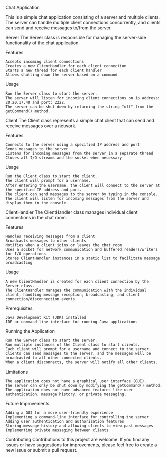 Chat Application

This is a simple chat application consisting of a server and multiple clients. The server can handle multiple client 
connections concurrently, and clients can send and receive messages to/from the server.

Server
The Server class is responsible for managing the server-side functionality of the chat application.

Features

    Accepts incoming client connections
    Creates a new ClientHandler for each client connection
    Starts a new thread for each client handler
    Allows shutting down the server based on a command

Usage

    Run the Server class to start the server.
    The server will listen for incoming client connections on ip address: 20.20.17.40 and port: 2222.
    The server can be shut down by returning the string "off" from the getCommand() method.

Client
The Client class represents a simple chat client that can send and receive messages over a network.

Features

    Connects to the server using a specified IP address and port
    Sends messages to the server
    Listens for incoming messages from the server in a separate thread
    Closes all I/O streams and the socket when necessary

Usage

    Run the Client class to start the client.
    The client will prompt for a username.
    After entering the username, the client will connect to the server at the specified IP address and port.
    The client can send messages to the server by typing in the console.
    The client will listen for incoming messages from the server and display them in the console.

ClientHandler
The ClientHandler class manages individual client connections in the chat room.

Features

    Handles receiving messages from a client
    Broadcasts messages to other clients
    Notifies when a client joins or leaves the chat room
    Uses a socket for network communication and buffered readers/writers for I/O operations
    Stores ClientHandler instances in a static list to facilitate message broadcasting

Usage

    A new ClientHandler is created for each client connection by the Server class.
    The ClientHandler manages the communication with the individual client, handling message reception, broadcasting, and client connection/disconnection events.

Prerequisites

    Java Development Kit (JDK) installed
    IDE or command-line interface for running Java applications

Running the Application

    Run the Server class to start the server.
    Run multiple instances of the Client class to start clients.
    Each client will prompt for a username and connect to the server.
    Clients can send messages to the server, and the messages will be broadcasted to all other connected clients.
    When a client disconnects, the server will notify all other clients.

Limitations

    The application does not have a graphical user interface (GUI).
    The server can only be shut down by modifying the getCommand() method.
    The application does not have advanced features like user authentication, message history, or private messaging.

Future Improvements

    Adding a GUI for a more user-friendly experience
    Implementing a command-line interface for controlling the server
    Adding user authentication and authorization features
    Storing message history and allowing clients to view past messages
    Implementing private messaging between clients

Contributing
Contributions to this project are welcome. If you find any issues or have suggestions for improvements, please 
feel free to create a new issue or submit a pull request.
